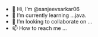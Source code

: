 - 👋 Hi, I’m @sanjeevsarkar06
- 🌱 I’m currently learning ...java.
- 💞️ I’m looking to collaborate on ...
- 📫 How to reach me ...

<!---
sanjeevsarkar06/sanjeevsarkar06 is a ✨ special ✨ repository because its `README.md` (this file) appears on your GitHub profile.
You can click the Preview link to take a look at your changes.
--->
